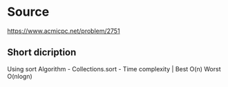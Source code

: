 # Source 
https://www.acmicpc.net/problem/2751<br>

## Short dicription
Using sort Algorithm - Collections.sort - Time complexity | Best O(n)    Worst O(nlogn) <br>
